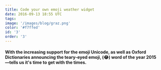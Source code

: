```yaml
---
title: Code your own emoji weather widget
date: 2016-09-13 18:55 UTC
tags:
image: '/images/blog/graz.png'
color: '#f7ffed'
id: '3'
order: '3'
---
```


#### With the increasing support for the emoji Unicode, as well as Oxford Dictionaries announcing the teary-eyed emoji, (😂) word of the year 2015—tells us it's time to get with the times.
